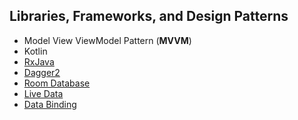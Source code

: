 
## Libraries, Frameworks, and Design Patterns  
  
- Model View ViewModel Pattern (**MVVM**)
- Kotlin
- [RxJava](https://github.com/ReactiveX/RxJava)
- [Dagger2](https://github.com/google/dagger)
- [Room Database](https://developer.android.com/training/data-storage/room)
- [Live Data](https://developer.android.com/topic/libraries/architecture/livedata)
- [Data Binding](https://developer.android.com/topic/libraries/data-binding)
